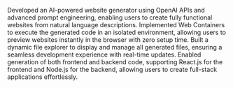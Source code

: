 Developed an AI-powered website generator using OpenAI APIs and advanced prompt engineering, enabling users to create fully functional websites from natural language descriptions.
Implemented Web Containers to execute the generated code in an isolated environment, allowing users to preview websites instantly in the browser with zero setup time.
Built a dynamic file explorer to display and manage all generated files, ensuring a seamless development experience with real-time updates.
Enabled generation of both frontend and backend code, supporting React.js for the frontend and Node.js for the backend, allowing users to create full-stack applications effortlessly.
